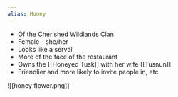 ```yaml
---
alias: Honey
---
```

- Of the Cherished Wildlands Clan
- Female - she/her
- Looks like a serval
- More of the face of the restaurant
- Owns the [[Honeyed Tusk]] with her wife [[Tusnun]]
- Friendlier and more likely to invite people in, etc

![[honey flower.png]]